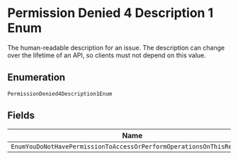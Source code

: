 
# Permission Denied 4 Description 1 Enum

The human-readable description for an issue. The description can change over the lifetime of an API, so clients must not depend on this value.

## Enumeration

`PermissionDenied4Description1Enum`

## Fields

| Name |
|  --- |
| `EnumYouDoNotHavePermissionToAccessOrPerformOperationsOnThisResource` |

